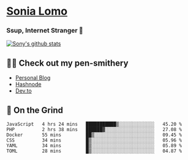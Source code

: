 # [Sonia Lomo](https://sonylomo.github.io/) 
### Ssup, Internet Stranger 🤩

<a href="https://github.com/sonylomo/github-readme-stats">
  <img align="center" src="https://media.giphy.com/media/lU05nFSW6Y2A/giphy.gif" alt="Sony's github stats" />
</a>

## ✍🏾 Check out my pen-smithery
- [Personal Blog](https://www.sonylomo.dev/blog)
- [Hashnode](https://sonylomo.hashnode.dev/)
- [Dev.to](https://dev.to/sonylomo)

## 🤡 On the Grind
<!--START_SECTION:waka-->

```text
JavaScript   4 hrs 24 mins   ███████████▒░░░░░░░░░░░░░   45.20 %
PHP          2 hrs 38 mins   ██████▓░░░░░░░░░░░░░░░░░░   27.08 %
Docker       55 mins         ██▒░░░░░░░░░░░░░░░░░░░░░░   09.45 %
CSS          34 mins         █▒░░░░░░░░░░░░░░░░░░░░░░░   05.96 %
YAML         34 mins         █▒░░░░░░░░░░░░░░░░░░░░░░░   05.89 %
TOML         28 mins         █▒░░░░░░░░░░░░░░░░░░░░░░░   04.87 %
```

<!--END_SECTION:waka-->
